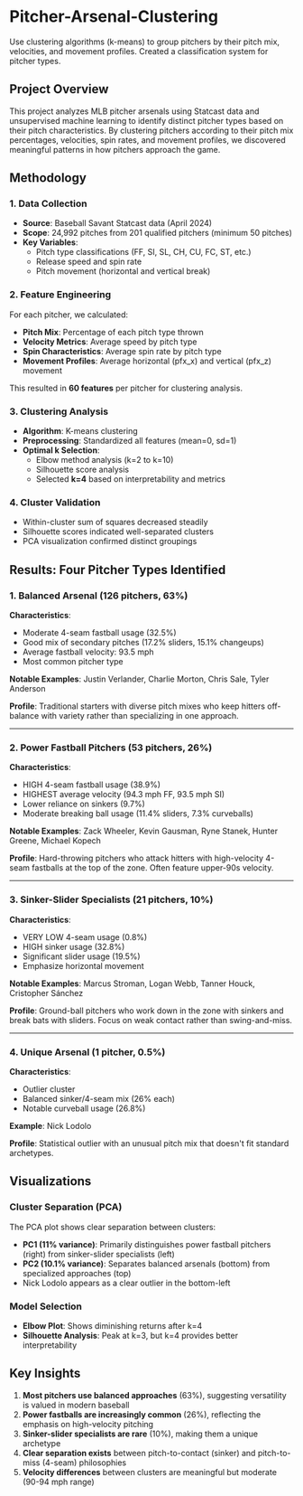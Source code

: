 # Pitcher-Arsenal-Clustering
Use clustering algorithms (k-means) to group pitchers by their pitch mix, velocities, and movement profiles. Created a classification system for pitcher types.

## Project Overview
This project analyzes MLB pitcher arsenals using Statcast data and unsupervised machine learning to identify distinct pitcher types based on their pitch characteristics. By clustering pitchers according to their pitch mix percentages, velocities, spin rates, and movement profiles, we discovered meaningful patterns in how pitchers approach the game.

## Methodology

### 1. Data Collection
- **Source**: Baseball Savant Statcast data (April 2024)
- **Scope**: 24,992 pitches from 201 qualified pitchers (minimum 50 pitches)
- **Key Variables**: 
  - Pitch type classifications (FF, SI, SL, CH, CU, FC, ST, etc.)
  - Release speed and spin rate
  - Pitch movement (horizontal and vertical break)

### 2. Feature Engineering
For each pitcher, we calculated:
- **Pitch Mix**: Percentage of each pitch type thrown
- **Velocity Metrics**: Average speed by pitch type
- **Spin Characteristics**: Average spin rate by pitch type
- **Movement Profiles**: Average horizontal (pfx_x) and vertical (pfx_z) movement

This resulted in **60 features** per pitcher for clustering analysis.

### 3. Clustering Analysis
- **Algorithm**: K-means clustering
- **Preprocessing**: Standardized all features (mean=0, sd=1)
- **Optimal k Selection**: 
  - Elbow method analysis (k=2 to k=10)
  - Silhouette score analysis
  - Selected **k=4** based on interpretability and metrics

### 4. Cluster Validation
- Within-cluster sum of squares decreased steadily
- Silhouette scores indicated well-separated clusters
- PCA visualization confirmed distinct groupings

## Results: Four Pitcher Types Identified

### 1. **Balanced Arsenal** (126 pitchers, 63%)
**Characteristics**:
- Moderate 4-seam fastball usage (32.5%)
- Good mix of secondary pitches (17.2% sliders, 15.1% changeups)
- Average fastball velocity: 93.5 mph
- Most common pitcher type

**Notable Examples**: Justin Verlander, Charlie Morton, Chris Sale, Tyler Anderson

**Profile**: Traditional starters with diverse pitch mixes who keep hitters off-balance with variety rather than specializing in one approach.

---

### 2. **Power Fastball Pitchers** (53 pitchers, 26%)
**Characteristics**:
- HIGH 4-seam fastball usage (38.9%)
- HIGHEST average velocity (94.3 mph FF, 93.5 mph SI)
- Lower reliance on sinkers (9.7%)
- Moderate breaking ball usage (11.4% sliders, 7.3% curveballs)

**Notable Examples**: Zack Wheeler, Kevin Gausman, Ryne Stanek, Hunter Greene, Michael Kopech

**Profile**: Hard-throwing pitchers who attack hitters with high-velocity 4-seam fastballs at the top of the zone. Often feature upper-90s velocity.

---

### 3. **Sinker-Slider Specialists** (21 pitchers, 10%)
**Characteristics**:
- VERY LOW 4-seam usage (0.8%)
- HIGH sinker usage (32.8%)
- Significant slider usage (19.5%)
- Emphasize horizontal movement

**Notable Examples**: Marcus Stroman, Logan Webb, Tanner Houck, Cristopher Sánchez

**Profile**: Ground-ball pitchers who work down in the zone with sinkers and break bats with sliders. Focus on weak contact rather than swing-and-miss.

---

### 4. **Unique Arsenal** (1 pitcher, 0.5%)
**Characteristics**:
- Outlier cluster
- Balanced sinker/4-seam mix (26% each)
- Notable curveball usage (26.8%)

**Example**: Nick Lodolo

**Profile**: Statistical outlier with an unusual pitch mix that doesn't fit standard archetypes.

## Visualizations

### Cluster Separation (PCA)
The PCA plot shows clear separation between clusters:
- **PC1 (11% variance)**: Primarily distinguishes power fastball pitchers (right) from sinker-slider specialists (left)
- **PC2 (10.1% variance)**: Separates balanced arsenals (bottom) from specialized approaches (top)
- Nick Lodolo appears as a clear outlier in the bottom-left

### Model Selection
- **Elbow Plot**: Shows diminishing returns after k=4
- **Silhouette Analysis**: Peak at k=3, but k=4 provides better interpretability

## Key Insights

1. **Most pitchers use balanced approaches** (63%), suggesting versatility is valued in modern baseball
2. **Power fastballs are increasingly common** (26%), reflecting the emphasis on high-velocity pitching
3. **Sinker-slider specialists are rare** (10%), making them a unique archetype
4. **Clear separation exists** between pitch-to-contact (sinker) and pitch-to-miss (4-seam) philosophies
5. **Velocity differences** between clusters are meaningful but moderate (90-94 mph range)
